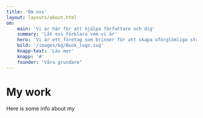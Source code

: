 ```yaml
---
title: 'Om oss'
layout: layouts/about.html
om:
    main: 'Vi är här för att hjälpa författare och dig'
    summary: 'Låt oss förklara vem vi är'
    hero: 'Vi är ett företag som brinner för att skapa oförglömliga stunder för alla våra användare. Vi fokuserar på att ändra framtiden för böcker.'
    bild: '/images/bg/Book_logo.svg'
    knapp-text: 'Läs mer'
    knapp: '#'
    founder: "Våra grundare"
---
```

# My work
Here is some info about my